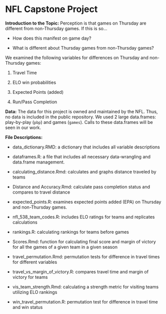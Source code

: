 # NFL Capstone Project

**Introduction to the Topic:** Perception is that games on Thursday are different from non-Thursday games. If this is so…

* How does this manifest on game day? 

* What is different about Thursday games from non-Thursday games? 

We examined the following variables for differences on Thursday and non-Thursday games:

1. Travel Time

2. ELO win probabilities 

3. Expected Points (added)

4. Run/Pass Completion

**Data:** The data for this project is owned and maintained by the NFL. Thus, no data is included in the public repository. We used 2 large data.frames: play-by-play (`pbp`) and games (`games`).  Calls to these data.frames will be seen in our work. 

**File Descriptions:**

* data_dictionary.RMD: a dictionary that includes all variable descriptions 

* dataframes.R: a file that includes all necessary data-wrangling and data.frame management. 

* calculating_distance.Rmd: calculates and graphs distance traveled by teams

* Distance and Accuracy.Rmd: calculate pass completion status and compares to  travel distance 

* expected_points.R: examines expected points added (EPA) on Thursday and non-Thursday games. 

* nfl_538_team_codes.R: includes ELO ratings for teams and replicates calculations

* rankings.R: calculating rankings for teams before games 

* Scores.Rmd: function for calculating final score and margin of victory for all the games of a given team in a given season

* travel_permutation.Rmd: permutation tests for difference in travel times for different variables 

* travel_vs_margin_of_victory.R: compares travel time and margin of victory for teams

* vis_team_strength.Rmd: calculating a strength metric for visiting teams utilizing ELO rankings 

* win_travel_permutation.R: permutation test for difference in travel time and win status








